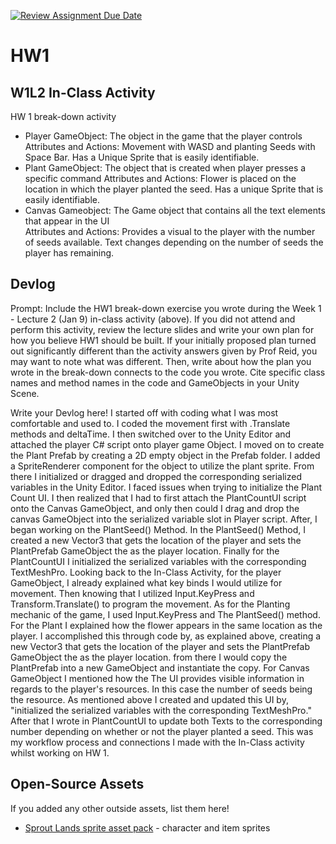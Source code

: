 [![Review Assignment Due Date](https://classroom.github.com/assets/deadline-readme-button-22041afd0340ce965d47ae6ef1cefeee28c7c493a6346c4f15d667ab976d596c.svg)](https://classroom.github.com/a/MjLLqDcN)
# HW1
## W1L2 In-Class Activity

HW 1 break-down activity

- Player GameObject: The object in the game that the player controls
Attributes and Actions: Movement with WASD and planting Seeds with Space Bar. Has a Unique Sprite that is easily identifiable.
- Plant GameObject: The object that is created when player presses a specific command
Attributes and Actions: Flower is placed on the location in which the player planted the seed. Has a unique Sprite that is easily identifiable.
- Canvas Gameobject: The Game object that contains all the text elements that appear in the UI	
Attributes and Actions: Provides a visual to the player with the number of seeds available. Text changes depending on the number of seeds the player has remaining.


## Devlog
Prompt: Include the HW1 break-down exercise you wrote during the Week 1 - Lecture 2 (Jan 9) in-class activity (above). If you did not attend and perform this activity, review the lecture slides and write your own plan for how you believe HW1 should be built. If your initially proposed plan turned out significantly different than the activity answers given by Prof Reid, you may want to note what was different. Then, write about how the plan you wrote in the break-down connects to the code you wrote. Cite specific class names and method names in the code and GameObjects in your Unity Scene.


Write your Devlog here!
	I started off with coding what I was most comfortable and used to. I coded the movement first with .Translate methods and deltaTime. I then switched over to the Unity Editor and attached the player C# script onto player game Object. I moved on to create the Plant Prefab by creating a 2D empty object in the Prefab folder. I added a SpriteRenderer component for the object to utilize the plant sprite. From there I initialized or dragged and dropped the corresponding serialized variables in the Unity Editor. I faced issues when trying to initialize the Plant Count UI. I then realized that I had to first attach the PlantCountUI script onto the Canvas GameObject, and only then could I drag and drop the canvas GameObject into the serialized variable slot in Player script. After, I began working on the PlantSeed() Method. In the PlantSeed() Method, I created a new Vector3 that gets the location of the player and sets the PlantPrefab GameObject the as the player location. Finally for the PlantCountUI I initialized the serialized variables with the corresponding TextMeshPro.
	Looking back to the In-Class Activity, for the player GameObject, I already explained what key binds I would utilize for movement. Then knowing that I utilized Input.KeyPress and Transform.Translate() to program the movement. As for the Planting mechanic of the game, I used Input.KeyPress and The PlantSeed() method. For the Plant I explained how the flower appears in the same location as the player. I accomplished this through code by, as explained above, creating a new Vector3 that gets the location of the player and sets the PlantPrefab GameObject the as the player location. from there I would copy the PlantPrefab into a new GameObject and instantiate the copy. For Canvas GameObject I mentioned how the The UI provides visible information in regards to the player's resources. In this case the number of seeds being the resource. As mentioned above I created and updated this UI by, "initialized the serialized variables with the corresponding TextMeshPro." After that I wrote in PlantCountUI to update both Texts to the corresponding number depending on whether or not the player planted a seed.
	This was my workflow process and connections I made with the In-Class activity whilst working on HW 1.


## Open-Source Assets
If you added any other outside assets, list them here!
- [Sprout Lands sprite asset pack](https://cupnooble.itch.io/sprout-lands-asset-pack) - character and item sprites
